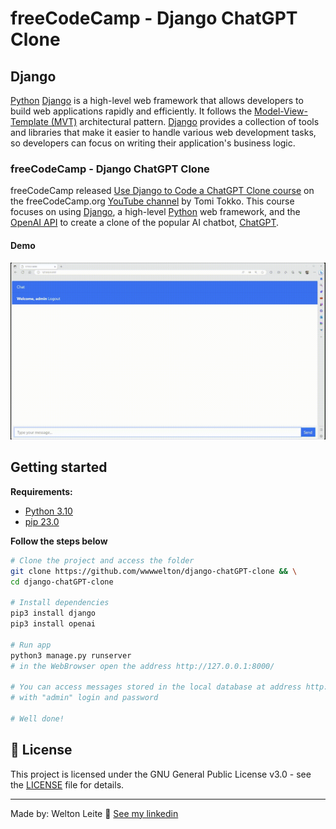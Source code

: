 # freeCodeCamp - Django ChatGPT Clone
## Django
[Python](https://www.python.org/) [Django](https://www.djangoproject.com/) is a high-level web framework that allows developers to build web applications rapidly and efficiently. It follows the [Model-View-Template (MVT)](https://www.onlinetutorialspoint.com/django/django-model-view-template-mvt-overview.html) architectural pattern. [Django](https://www.djangoproject.com/) provides a collection of tools and libraries that make it easier to handle various web development tasks, so developers can focus on writing their application's business logic.

### freeCodeCamp - Django ChatGPT Clone
freeCodeCamp released [Use Django to Code a ChatGPT Clone course](https://www.youtube.com/watch?v=qrZGfBBlXpk) on the freeCodeCamp.org [YouTube channel](https://www.youtube.com/@freecodecamp) by Tomi Tokko. This course focuses on using [Django](https://www.djangoproject.com/), a high-level [Python](https://www.python.org/) web framework, and the [OpenAI API](https://openai.com/) to create a clone of the popular AI chatbot, [ChatGPT](https://chat.openai.com/).

#### Demo
![alt text](./images/demo.gif)

## Getting started
**Requirements:**
- [Python 3.10](https://www.python.org/downloads/)
- [pip 23.0](https://pip.pypa.io/en/stable/cli/pip_install/)

**Follow the steps below**
```bash
# Clone the project and access the folder
git clone https://github.com/wwwwelton/django-chatGPT-clone && \
cd django-chatGPT-clone

# Install dependencies
pip3 install django
pip3 install openai

# Run app
python3 manage.py runserver
# in the WebBrowser open the address http://127.0.0.1:8000/

# You can access messages stored in the local database at address http://127.0.0.1:8000/admin
# with "admin" login and password

# Well done!
```

## 📝 License

This project is licensed under the GNU General Public License v3.0 - see the [LICENSE](LICENSE) file for details.

---

Made by: Welton Leite 👋 [See my linkedin](https://www.linkedin.com/in/welton-leite-b3492985/)
